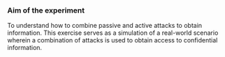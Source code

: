 ### Aim of the experiment

To understand how to combine passive and active attacks to obtain
information. This exercise serves as a simulation of a real-world scenario
wherein a combination of attacks is used to obtain access to confidential
information.
